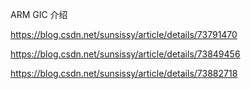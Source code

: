 ARM GIC 介绍

https://blog.csdn.net/sunsissy/article/details/73791470

https://blog.csdn.net/sunsissy/article/details/73849456

https://blog.csdn.net/sunsissy/article/details/73882718